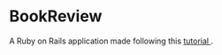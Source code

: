 
# BookReview
A Ruby on Rails application made following this <a href="https://www.youtube.com/watch?v=AMai9EZesXY"> tutorial </a>.
